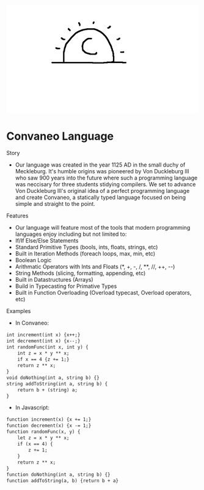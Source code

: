 ![logo](docs/logo.png)
# Convaneo Language
Story
- Our language was created in the year 1125 AD in the small duchy of Meckleburg. It's humble origins was pioneered by Von Duckleburg III who saw 900 years into the future where such a programming language was neccisary for three students stidying compilers. We set to advance Von Duckleburg III's original idea of a perfect programming language and create Convaneo, a statically typed language focused on being simple and straight to the point.

Features
- Our language will feature most of the tools that modern programming languages enjoy including but not limited to:
- If/If Else/Else Statements
- Standard Primitive Types (bools, ints, floats, strings, etc)
- Built in Iteration Methods (foreach loops, max, min, etc)
- Boolean Logic
- Arithmatic Operators with Ints and Floats (*, +, -, /, **, //, ++, --)
- String Methods (slicing, formatting, appending, etc)
- Built in Datastructures (Arrays)
- Build in Typecasting for Primative Types
- Built in Function Overloading (Overload typecast, Overload operators, etc)

Examples
- In Convaneo: 
```
int increment(int x) {x++;}
int decrement(int x) {x--;}
int randomFunc(int x, int y) {
	int z = x * y ** x;
  	if x == 4 {z += 1;}
	return z ** x;
}
void doNothing(int a, string b) {}
string addToString(int a, string b) {
	return b + (string) a;
}
```

- In Javascript: 
```
function increment(x) {x += 1;}
function decrement(x) {x -= 1;}
function randomFunc(x, y) {
  	let z = x * y ** x;
  	if (x == 4) {
  		z += 1;
	}
  	return z ** x;
}
function doNothing(int a, string b) {}
function addToString(a, b) {return b + a}
```